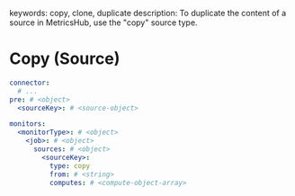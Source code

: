keywords: copy, clone, duplicate
description: To duplicate the content of a source in MetricsHub, use the "copy" source type.

# Copy (Source)

```yaml
connector:
  # ...
pre: # <object>
  <sourceKey>: # <source-object>

monitors:
  <monitorType>: # <object>
    <job>: # <object>
      sources: # <object>
        <sourceKey>:
          type: copy
          from: # <string>
          computes: # <compute-object-array>
```
